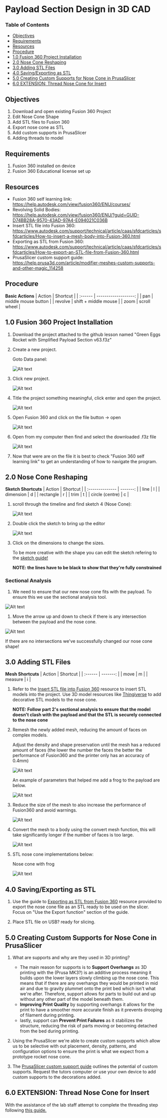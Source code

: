 # Payload Section Design in 3D CAD <!-- omit from toc -->

### Table of Contents <!-- omit from toc -->
- [Objectives](#objectives)
- [Requirements](#requirements)
- [Resources](#resources)
- [Procedure](#procedure)
- [1.0 Fusion 360 Project Installation](#10-fusion-360-project-installation)
- [2.0 Nose Cone Reshaping](#20-nose-cone-reshaping)
- [3.0 Adding STL Files](#30-adding-stl-files)
- [4.0 Saving/Exporting as STL](#40-savingexporting-as-stl)
- [5.0 Creating Custom Supports for Nose Cone in PrusaSlicer](#50-creating-custom-supports-for-nose-cone-in-prusaslicer)
- [6.0 EXTENSION: Thread Nose Cone for Insert](#60-extension-thread-nose-cone-for-insert)


## Objectives
1. Download and open existing Fusion 360 Project
1. Edit Nose Cone Shape
1. Add STL files to Fusion 360 
1. Export nose cone as STL
1. Add custom supports in PrusaSlicer
1. Adding threads to model

## Requirements
1. Fusion 360 installed on device
2. Fusion 360 Educational license set up

## Resources
- Fusion 360 self learning link: https://help.autodesk.com/view/fusion360/ENU/courses/
- Revolving Solid Bodies: https://help.autodesk.com/view/fusion360/ENU/?guid=GUID-D74BB28A-9570-43AD-97A4-E094021C036B
- Insert STL file into Fusion 360: https://www.autodesk.com/support/technical/article/caas/sfdcarticles/sfdcarticles/How-to-insert-a-mesh-body-into-Fusion-360.html
- Exporting as STL from Fusion 360: https://www.autodesk.com/support/technical/article/caas/sfdcarticles/sfdcarticles/How-to-export-an-STL-file-from-Fusion-360.html
- PrusaSlicer custom support guide: https://help.prusa3d.com/article/modifier-meshes-custom-supports-and-other-magic_114258

## Procedure

**Basic Actions**
| Action  |             Shortcut |
| :------ | -------------------: |
| pan     |  middle mouse button |
| revolve | shift + middle mouse |
| zoom    |         scroll wheel |


## 1.0 Fusion 360 Project Installation

1. Download the project attached to the github lesson named "Green Eggs Rocket with Simplified Payload Section v63.f3z"

1. Create a new project. 
   
   Goto Data panel:

   ![Alt text](figures/datapanel.png)

1. Click new project.
   
   ![Alt text](figures/newproject.png)

1. Title the project something meaningful, click enter and open the project. 

   ![Alt text](figures/nameproject.png)

1. Open Fusion 360 and click on the file button -> open

   ![Alt text](figures/Fusion360_open_file.png)

1. Open from my computer then find and select the downloaded .f3z file

   ![Alt text](figures/Fusion360_open_fmc.png)

1. Now that were are on the file it is best to check "Fusion 360 self learning link" to get an understanding of how to navigate the program.

## 2.0 Nose Cone Reshaping

**Sketch Shortcuts**
| Action          | Shortcut |
| :-------------- | -------: |
| line            |        l |
| dimension       |        d |
| rectangle       |        r |
| trim            |        t |
| circle (centre) |        c |


1. scroll through the timeline and find sketch 4 (Nose Cone): 
   
   ![Alt text](figures/Fusion360_sketch4.png)

2. Double click the sketch to bring up the editor
   
   ![Alt text](figures/Fusion360_sketch4_edit.png)

3. Click on the dimensions to change the sizes. 

   To be more creative with the shape you can edit the sketch refering to the [sketch guide!](https://help.autodesk.com/view/fusion360/ENU/?guid=GUID-91E892FC-BE5D-4AAB-A823-61BFF7A7B663)
   
   **NOTE: the lines have to be black to show that they're fully constrained**

### Sectional Analysis <!-- omit from toc -->

1. We need to ensure that our new nose cone fits with the payload. To ensure this we use the sectional analysis tool.

![Alt text](figures/Fusion360_sectional_analysis.gif)

1. Move the arrow up and down to check if there is any intersection between the payload and the nose cone.

![Alt text](figures/Fusion360_sectional_analysis2.gif)

If there are no intersections we've successfully changed our nose cone shape!

## 3.0 Adding STL Files

**Mesh Shortcuts**
| Action  | Shortcut |
| :------ | -------: |
| move    |        m |
| measure |        i |


1. Refer to the [Insert STL file into Fusion 360](https://www.autodesk.com/support/technical/article/caas/sfdcarticles/sfdcarticles/How-to-insert-a-mesh-body-into-Fusion-360.html) resource to insert STL models into the project.
   Use 3D model resources like [Thingiverse](https://www.thingiverse.com/) to add decorative STL models to the nose cone.

   **NOTE: Follow part 2's sectional analysis to ensure that the model doesn't clash with the payload and that the STL is securely connected to the nose cone**

2. Remesh the newly added mesh, reducing the amount of faces on complex models.

   Adjust the density and shape preservation until the mesh has a reduced amount of faces (the lower the number the faces the better the performance of Fusion360 and the printer only has an accuracy of 0.4mm)

   ![Alt text](figures/Fusion360_remesh.png)

   An example of parameters that helped me add a frog to the payload are below.

   ![Alt text](figures/Fusion360_remeshsize.png)

3. Reduce the size of the mesh to also increase the performance of Fusion360 and avoid warnings.

   ![Alt text](figures/reducemesh.png)

4. Convert the mesh to a body using the convert mesh function, this will take significantly longer if the number of faces is too large.

   ![Alt text](figures/Fusion360_convert_mesh.png)

5. STL nose cone implementations below:

    Nose cone with frog

    ![Alt text](figures/Fusion360_frog.png)


## 4.0 Saving/Exporting as STL

1. Use the guide to [Exporting as STL from Fusion 360](https://www.autodesk.com/support/technical/article/caas/sfdcarticles/sfdcarticles/How-to-export-an-STL-file-from-Fusion-360.html) resource provided to export the nose cone file as an STL ready to be used on the slicer. Focus on "Use the Export function" section of the guide.

1. Place STL file on USB? ready for slicing.

## 5.0 Creating Custom Supports for Nose Cone in PrusaSlicer

1. What are supports and why are they used in 3D printing?
   - The main reason for supports is to **Support Overhangs** as 3D printing with the (Prusa MK3?) is an additive process meaning it builds upon the lower layers slowly climbing up the nose cone. This means that if there are any overhangs they would be printed in mid air and due to gravity plummet onto the print bed which isn't what we're after. Therefore, support allows for parts to build out and up without any other part of the model beneath them.
   - **Improving Print Quality** by supporting overhangs it allows for the print to have a smoother more accurate finish as it prevents drooping of filament during printing.
   - lastly, support can **Prevent Print Failures** as it stabilizes the structure, reducing the risk of parts moving or becoming detached from the bed during printing.

1. Using the PrusaSlicer we're able to create custom supports which allow us to be selective with out placement, density, patterns, and configuration options to ensure the print is what we expect from a prototype rocket nose cone.

1. The [PrusaSlicer custom support guide](https://help.prusa3d.com/article/modifier-meshes-custom-supports-and-other-magic_114258) outlines the potential of custom supports.
    Request the tutors computer or use your own device to add custom supports to the decorations added.

## 6.0 EXTENSION: Thread Nose Cone for Insert

With the assistance of the lab staff attempt to complete the threading step following [this guide.](https://www.autodesk.com/products/fusion-360/blog/how-to-create-threads-in-fusion-360/)




